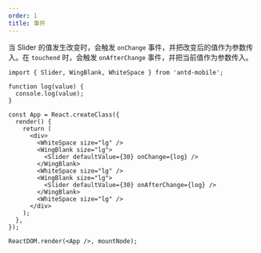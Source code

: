 ```yaml
---
order: 1
title: 事件
---
```


当 Slider 的值发生改变时，会触发 `onChange` 事件，并把改变后的值作为参数传入。在 `touchend` 时，会触发 `onAfterChange` 事件，并把当前值作为参数传入。



````__react
import { Slider, WingBlank, WhiteSpace } from 'antd-mobile';

function log(value) {
  console.log(value);
}

const App = React.createClass({
  render() {
    return (
      <div>
        <WhiteSpace size="lg" />
        <WingBlank size="lg">
          <Slider defaultValue={30} onChange={log} />
        </WingBlank>
        <WhiteSpace size="lg" />
        <WingBlank size="lg">
          <Slider defaultValue={30} onAfterChange={log} />
        </WingBlank>
        <WhiteSpace size="lg" />
      </div>
    );
  },
});

ReactDOM.render(<App />, mountNode);
````
